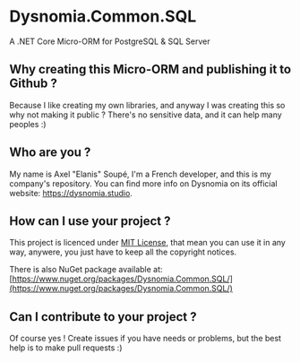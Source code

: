# Dysnomia.Common.SQL
A .NET Core Micro-ORM for PostgreSQL & SQL Server

## Why creating this Micro-ORM and publishing it to Github ?
Because I like creating my own libraries, and anyway I was creating this so why not making it public ? There's no sensitive data, and it can help many peoples :)

## Who are you ?
My name is Axel "Elanis" Soupé, I'm a French developer, and this is my company's repository. You can find more info on Dysnomia on its official website: https://dysnomia.studio.

## How can I use your project ?
This project is licenced under [MIT License](https://opensource.org/licenses/MIT), that mean you can use it in any way, anywere, you just have to keep all the copyright notices.

There is also NuGet package available at: [https://www.nuget.org/packages/Dysnomia.Common.SQL/](https://www.nuget.org/packages/Dysnomia.Common.SQL/)

## Can I contribute to your project ?
Of course yes ! Create issues if you have needs or problems, but the best help is to make pull requests :)
